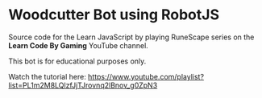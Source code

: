 # Woodcutter Bot using RobotJS

Source code for the Learn JavaScript by playing RuneScape series on the **Learn Code By Gaming** YouTube channel.

This bot is for educational purposes only.

Watch the tutorial here: https://www.youtube.com/playlist?list=PL1m2M8LQlzfJjTJrovnq2lBnov_g0ZpN3
